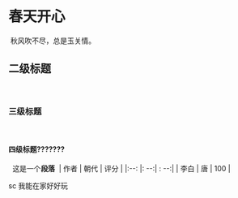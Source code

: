# 春天开心

​
秋风吹不尽，总是玉关情。
​

## 二级标题

​
​

### 三级标题

​
​

#### 四级标题???????

​
​
这是一个**段落**
​
| 作者 | 朝代 | 评分 |
|:--: |: --:| : --:|
| 李白 | 唐 | 100 |

sc
我能在家好好玩
